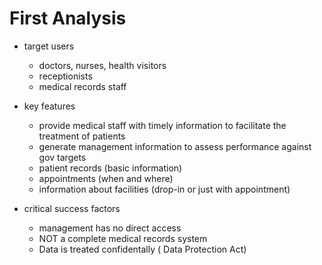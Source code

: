 # First Analysis

- target users
  - doctors, nurses, health visitors
  - receptionists
  - medical records staff

- key features
  - provide medical staff with timely information to facilitate the treatment of patients
  - generate management information to assess performance against gov targets
  - patient records (basic information)
  - appointments (when and where)
  - information about facilities (drop-in or just with appointment)

- critical success factors
  - management has no direct access
  - NOT a complete medical records system
  - Data is treated confidentally ( Data Protection Act) 

